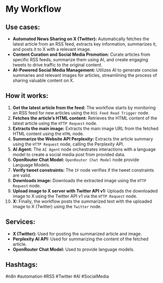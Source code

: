 # My Workflow

## Use cases:

- **Automated News Sharing on X (Twitter):** Automatically fetches the latest article from an RSS feed, extracts key information, summarizes it, and posts it to X with a relevant image.
- **Content Curation and Social Media Promotion:** Curate articles from specific RSS feeds, summarize them using AI, and create engaging tweets to drive traffic to the original content.
- **AI-Powered Social Media Management:** Utilizes AI to generate concise summaries and relevant images for articles, streamlining the process of sharing valuable content on X.

## How it works:

1.  **Get the latest article from the feed:** The workflow starts by monitoring an RSS feed for new articles using the `RSS Feed Read Trigger` node.
2.  **Fetches the article’s HTML content:** Retrieves the HTML content of the latest article using the `HTTP Request` node.
3.  **Extracts the main image:** Extracts the main image URL from the fetched HTML content using the `HTML` node.
4.  **Summarize the Website API Perplexity:** Extracts the article summary using the `HTTP Request` node, calling the Perplexity API.
5.  **AI Agent:** The `AI Agent` node orchestrates interactions with a language model to create a social media post from provided data.
6.  **OpenRouter Chat Model:** `OpenRouter Chat Model` node provide Language Models.
7.  **Verify tweet constraints:** The `IF` node verifies if the tweet constraints are valid.
8.  **Downloads image:** Downloads the extracted image using the `HTTP Request` node.
9.  **Upload image to X server with Twitter API v1:** Uploads the downloaded image to X using the Twitter API v1 via the `HTTP Request` node.
10. **X:** Finally, the workflow posts the summarized text with the uploaded image to X (Twitter) using the `Twitter` node.

## Services:

-   **X (Twitter):** Used for posting the summarized article and image.
-   **Perplexity AI API:** Used for summarizing the content of the fetched article.
-   **OpenRouter Chat Model:** Used to provide language models.

## Hashtags:

#n8n #automation #RSS #Twitter #AI #SocialMedia
